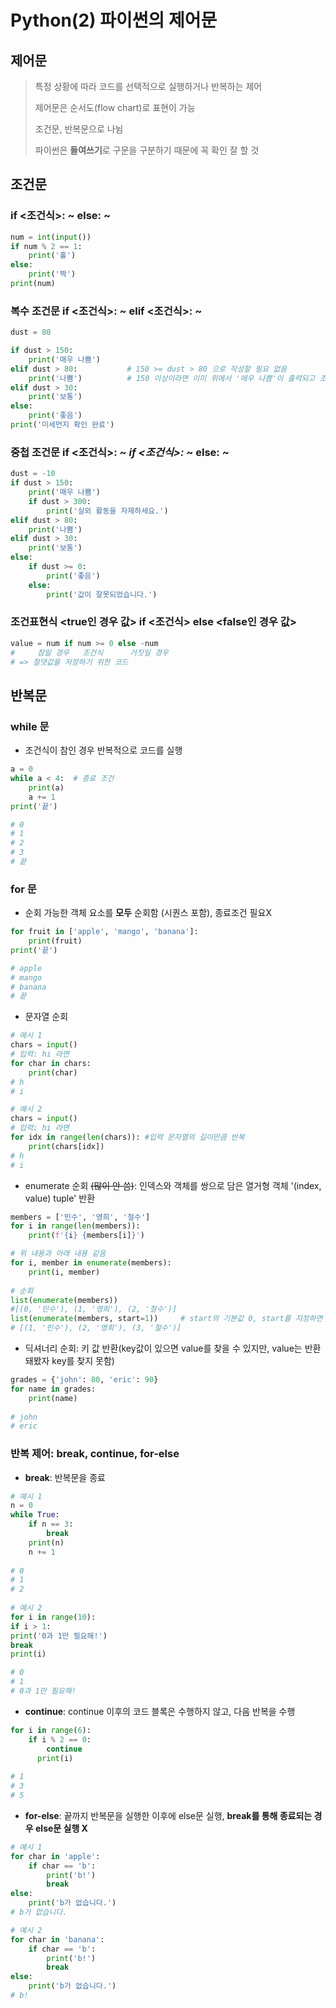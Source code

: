 # Python(2) 파이썬의 제어문

## 제어문

> 특정 상황에 따라 코드를 선택적으로 실행하거나 반복하는 제어
>
> 제어문은 순서도(flow chart)로 표현이 가능
>
> 조건문, 반복문으로 나뉨
>
> 파이썬은 **들여쓰기**로 구문을 구분하기 때문에 꼭 확인 잘 할 것

## 조건문

### if <조건식>: ~ else: ~

  ```python
  num = int(input())
  if num % 2 == 1:
      print('홀')
  else:
      print('짝')
  print(num)
  ```

### **복수 조건문**  if <조건식>: ~ elif <조건식>: ~

  ```python
  dust = 80
  
  if dust > 150:
      print('매우 나쁨')
  elif dust > 80:			# 150 >= dust > 80 으로 작성할 필요 없음
      print('나쁨')		   # 150 이상이라면 이미 위에서 '매우 나쁨'이 출력되고 조건문이 끝나기 때문
  elif dust > 30:
      print('보통')
  else:
      print('좋음')
  print('미세먼지 확인 완료')
  ```

### **중첩 조건문**  if <조건식>: ~ *if <조건식>:* ~ else: ~

  ```python
  dust = -10
  if dust > 150:
      print('매우 나쁨')
      if dust > 300:
          print('실외 활동을 자제하세요.')
  elif dust > 80:
      print('나쁨')
  elif dust > 30:
      print('보통')
  else:
      if dust >= 0:
          print('좋음')
      else:
          print('값이 잘못되었습니다.')
  ```

### **조건표현식**  <true인 경우 값> if <조건식> else <false인 경우 값>

  ```python
  value = num if num >= 0 else -num
  #     참일 경우   조건식      거짓일 경우
  # => 절댓값을 저장하기 위한 코드
  ```

  

## 반복문

### while 문

  - 조건식이 참인 경우 반복적으로 코드를 실행

  ```python
  a = 0
  while a < 4:	# 종료 조건
      print(a)
      a += 1
  print('끝')
  
  # 0
  # 1
  # 2
  # 3
  # 끝
  ```

  

### for 문

  - 순회 가능한 객체 요소를 **모두** 순회함 (시퀀스 포함), 종료조건 필요X

  ```python
  for fruit in ['apple', 'mango', 'banana']:
      print(fruit)
  print('끝')
  
  # apple
  # mango
  # banana
  # 끝
  ```

  - 문자열 순회

  ```python
  # 예시 1
  chars = input()
  # 입력: hi 라면
  for char in chars:
      print(char)
  # h
  # i
  
  # 예시 2
  chars = input()
  # 입력: hi 라면
  for idx in range(len(chars)):	#입력 문자열의 길이만큼 반복
      print(chars[idx])
  # h
  # i
  ```

  - enumerate 순회 ~~(많이 안 씀)~~: 인덱스와 객체를 쌍으로 담은 열거형 객체 '(index, value) tuple' 반환

  ```python
  members = ['민수', '영희', '철수']
  for i in range(len(members)):
      print(f'{i} {members[i]}')
  
  # 위 내용과 아래 내용 같음
  for i, member in enumerate(members):
      print(i, member)
      
  # 순회
  list(enumerate(members))
  #[(0, '민수'), (1, '영희'), (2, '철수')]
  list(enumerate(members, start=1))		# start의 기본값 0, start를 지정하면 해당 값부터 순차적으로 증가
  # [(1, '민수'), (2, '영희'), (3, '철수')]
  ```

  - 딕셔너리 순회: 키 값 반환(key값이 있으면 value를 찾을 수 있지만, value는 반환돼봤자 key를 찾지 못함)

  ```python
  grades = {'john': 80, 'eric': 90}
  for name in grades:
      print(name)
      
  # john
  # eric
  ```

    

### 반복 제어: break, continue, for-else

  - **break**: 반복문을 종료

  ```python
  # 예시 1
  n = 0
  while True:
      if n == 3:
          break
      print(n)     
      n += 1
      
  # 0
  # 1
  # 2
    
  # 예시 2
  for i in range(10):
  if i > 1:
  print('0과 1만 필요해!')
  break
  print(i)
  
  # 0
  # 1
  # 0과 1만 필요해!
  ```

    

  - **continue**: continue 이후의 코드 블록은 수행하지 않고, 다음 반복을 수행

  ```python
  for i in range(6):
      if i % 2 == 0:
          continue
    	print(i)
      
  # 1
  # 3
  # 5
  ```

    

  - **for-else**: 끝까지 반복문을 실행한 이후에 else문 실행, **break를 통해 종료되는 경우 else문 실행 X**
  
  ``` python
  # 예시 1
  for char in 'apple':
      if char == 'b':
          print('b!')
          break
  else:
      print('b가 없습니다.')
  # b가 없습니다.
  
  # 예시 2
  for char in 'banana':
      if char == 'b':
          print('b!')
          break
  else:
      print('b가 없습니다.')
  # b!
  ```
  
  